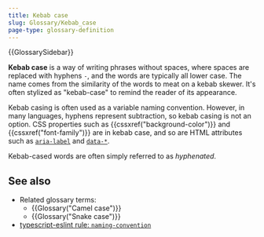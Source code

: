 ```yaml
---
title: Kebab case
slug: Glossary/Kebab_case
page-type: glossary-definition
---
```


{{GlossarySidebar}}

**Kebab case** is a way of writing phrases without spaces, where spaces are replaced with hyphens `-`, and the words are typically all lower case. The name comes from the similarity of the words to meat on a kebab skewer. It's often stylized as "kebab-case" to remind the reader of its appearance.

Kebab casing is often used as a variable naming convention. However, in many languages, hyphens represent subtraction, so kebab casing is not an option. CSS properties such as {{cssxref("background-color")}} and {{cssxref("font-family")}} are in kebab case, and so are HTML attributes such as [`aria-label`](/en-US/docs/Web/Accessibility/ARIA/Reference/Attributes/aria-label) and [`data-*`](/en-US/docs/Web/HTML/Reference/Global_attributes/data-*).

Kebab-cased words are often simply referred to as _hyphenated_.

## See also

- Related glossary terms:
  - {{Glossary("Camel case")}}
  - {{Glossary("Snake case")}}
- [typescript-eslint rule: `naming-convention`](https://typescript-eslint.io/rules/naming-convention/)
